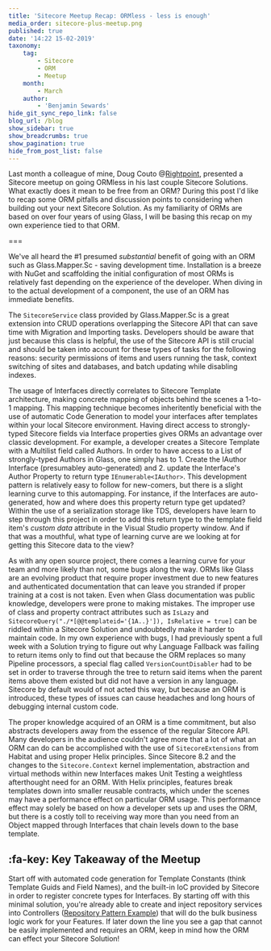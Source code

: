 ```yaml
---
title: 'Sitecore Meetup Recap: ORMless - less is enough'
media_order: sitecore-plus-meetup.png
published: true
date: '14:22 15-02-2019'
taxonomy:
    tag:
        - Sitecore
        - ORM
        - Meetup
    month:
        - March
    author:
        - 'Benjamin Sewards'
hide_git_sync_repo_link: false
blog_url: /blog
show_sidebar: true
show_breadcrumbs: true
show_pagination: true
hide_from_post_list: false
---
```


Last month a colleague of mine, Doug Couto @[Rightpoint](https://www.rightpoint.com/), presented a Sitecore meetup on going ORMless in his last couple Sitecore Solutions. What exactly does it mean to be free from an ORM? During this post I'd like to recap some ORM pitfalls and discussion points to considering when building out your next Sitecore Solution. As my familiarity of ORMs are based on over four years of using Glass, I will be basing this recap on my own experience tied to that ORM.

===

We've all heard the #1 presumed _substantial_ benefit of going with an ORM such as Glass.Mapper.Sc - saving development time. Installation is a breeze with NuGet and scaffolding the initial configuration of most ORMs is relatively fast depending on the experience of the developer. When diving in to the actual development of a component, the use of an ORM has immediate benefits.

The `SitecoreService` class provided by Glass.Mapper.Sc is a great extension into CRUD operations overlapping the Sitecore API that can save time with Migration and Importing tasks. Developers should be aware that just because this class is helpful, the use of the Sitecore API is still crucial and should be taken into account for these types of tasks for the following reasons: security permissions of items and users running the task, context switching of sites and databases, and batch updating while disabling indexes.

The usage of Interfaces directly correlates to Sitecore Template architecture, making concrete mapping of objects behind the scenes a 1-to-1 mapping. This mapping technique becomes inheritently beneficial with the use of automatic Code Generation to model your interfaces after templates within your local Sitecore environment. Having direct access to strongly-typed Sitecore fields via Interface properties gives ORMs an advantage over classic development. For example, a developer creates a Sitecore Template with a Multilist field called Authors. In order to have access to a List of strongly-typed Authors in Glass, one simply has to 1. Create the IAuthor Interface (presumabley auto-generated) and 2. update the Interface's Author Property to return type `IEnumerable<IAuthor>`. This development pattern is relatively easy to follow for new-comers, but there is a slight learning curve to this automapping. For instance, if the Interfaces are auto-generated, how and where does this property return type get updated? Within the use of a serialization storage like TDS, developers have learn to step through this project in order to add this return type to the template field item's *custom data* attribute in the Visual Studio property window. And if that was a mouthful, what type of learning curve are we looking at for getting this Sitecore data to the view?

As with any open source project, there comes a learning curve for your team and more likely than not, some bugs along the way. ORMs like Glass are an evolving product that require proper investment due to new features and authenticated documentation that can leave you stranded if proper training at a cost is not taken. Even when Glass documentation was public knowledge, developers were prone to making mistakes. The improper use of class and property contract attributes such as `IsLazy` and `SitecoreQuery("./*[@@templateid='{1A..}']), IsRelative = true]` can be riddled within a Sitecore Solution and undoubtedly make it harder to maintain code. In my own experience with bugs, I had previously spent a full week with a Solution trying to figure out why Language Fallback was failing to return items only to find out that because the ORM replaces so many Pipeline processors, a special flag called `VersionCountDisabler` had to be set in order to traverse through the tree to return said items when the parent items above them existed but did not have a version in any language. Sitecore by default would of not acted this way, but because an ORM is introduced, these types of issues can cause headaches and long hours of debugging internal custom code.

The proper knowledge acquired of an ORM is a time commitment, but also abstracts developers away from the essence of the regular Sitecore API. Many developers in the audience couldn't agree more that a lot of what an ORM can do can be accomplished with the use of `SitecoreExtensions` from Habitat and using proper Helix principles. Since Sitecore 8.2 and the changes to the `Sitecore.Context` kernel implementation, abstraction and virtual methods within new Interfaces makes Unit Testing a weightless afterthought need for an ORM. With Helix principles, features break templates down into smaller reusable contracts, which under the scenes may have a performance effect on particular ORM usage. This performance effect may solely be based on how a developer sets up and uses the ORM, but there is a costly toll to receiving way more than you need from an Object mapped through Interfaces that chain levels down to the base template.

## :fa-key: Key Takeaway of the Meetup
Start off with automated code generation for Template Constants (think Template Guids and Field Names), and the built-in IoC provided by Sitecore in order to register concrete types for Interfaces. By starting off with this minimal solution, you're already able to create and inject repository services into Controllers ([Repository Pattern Example](https://doc.sitecore.com/developers/sxa/17/sitecore-experience-accelerator/en/walkthrough--building-a-simple-rendering.html#UUID-fef65d9f-c7c1-501c-76d6-0db484cc4d4d_N1526305267686)) that will do the bulk business logic work for your Features. If later down the line you see a gap that cannot be easily implemented and requires an ORM, keep in mind how the ORM can effect your Sitecore Solution!